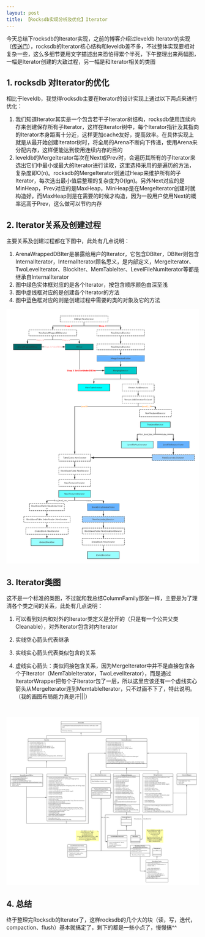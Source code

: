 ```yaml
---
layout: post
title: 【Rocksdb实现分析及优化】Iterator
---
```




今天总结下rocksdb的Iterator实现，之前的博客介绍过leveldb Iterator的实现（[传送门](http://kernelmaker.github.io/Leveldb_Iterator)），rocksdb的Iterator核心结构和leveldb差不多，不过整体实现要相对复杂一些，这么多细节要用文字描述出来恐怕得累个半死，下午整理出来两幅图，一幅是Iterator创建的大致过程，另一幅是和Iterator相关的类图



## 1. rocksdb 对Iterator的优化

相比于leveldb，我觉得rocksdb主要在Iterator的设计实现上通过以下两点来进行优化：

1. 我们知道Iterator其实是一个包含若干子Iterator树结构，rocksdb使用连续内存来创建保存所有子Iterator，这样在Iterator树中，每个Iterator指针及其指向的Iterator本身距离十分近，这样更加cache友好，提高效率。在具体实现上就是从最开始创建Iterator树时，将全局的Arena不断向下传递，使用Arena来分配内存，这样便能达到使用连续内存的目的
2. leveldb的MergeIterator每次在Next或Prev时，会遍历其所有的子Iterator来选出它们中最小或最大的Iterator进行读取，这里选择采用的是遍历的方法，复杂度即O(n)。rocksdb的MergeIterator则通过Heap来维护所有的子Iterator，每次选出最小值后整理的复杂度为O(lgn)。另外Next对应的是MinHeap，Prev对应的是MaxHeap，MinHeap是在MergeIterator创建时就构造好，而MaxHeap则是在需要的时候才构造，因为一般用户使用Next的概率远高于Prev，这么做可以节约内存



## 2. Iterator关系及创建过程

主要关系及创建过程都在下图中，此处有几点说明：

1. ArenaWrappedDBIter是暴露给用户的Iterator，它包含DBIter，DBIter则包含InternalIterator，InternalIterator顾名思义，是内部定义，MergeIterator、TwoLevelIterator、BlockIter、MemTableIter、LevelFileNumIterator等都是继承自InternalIterator
2. 图中绿色实体框对应的是各个Iterator，按包含顺序颜色由深至浅
3. 图中虚线框对应的是创建各个Iterator的方法
4. 图中蓝色框对应的则是创建过程中需要的类的对象及它的方法

<img src="/public/images/2017-04-09/1.png" width="800px" />

## 3. Iterator类图

这不是一个标准的类图，不过就和我总结ColumnFamily那张一样，主要是为了理清各个类之间的关系，此处有几点说明：

1. 可以看到对内和对外的Iterator类定义是分开的（只是有一个公共父类Cleanable），对外Iterator包含对内Iterator

2. 实线空心箭头代表继承

3. 实线实心箭头代表类似包含的关系

4. 虚线实心箭头：类似间接包含关系，因为MergeIterator中并不是直接包含各个子Iterator（MemTableIterator，TwoLevelIterator），而是通过IteratorWrapper把每个子Iterator包了一层，所以这里应该还有一个虚线实心箭头从MergeIterator连到MemtableIterator，只不过画不下了，特此说明。（我的画图布局能力真是汗\|\|\|）

   ​

<img src="/public/images/2017-04-09/2.png" width="800px" />

## 4. 总结

终于整理完Rocksdb的Iterator了，这样rocksdb的几个大的块（读，写，迭代，compaction、flush）基本就搞定了，剩下的都是一些小点了，慢慢搞^^